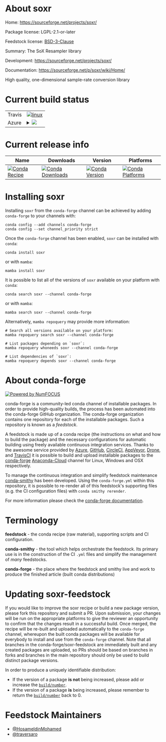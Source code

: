 About soxr
==========

Home: https://sourceforge.net/projects/soxr/

Package license: LGPL-2.1-or-later

Feedstock license: [BSD-3-Clause](https://github.com/conda-forge/soxr-feedstock/blob/main/LICENSE.txt)

Summary: The SoX Resampler library

Development: https://sourceforge.net/projects/soxr/

Documentation: https://sourceforge.net/p/soxr/wiki/Home/

High quality, one-dimensional sample-rate conversion library


Current build status
====================


<table><tr>
    <td>Travis</td>
    <td>
      <a href="https://app.travis-ci.com/conda-forge/soxr-feedstock">
        <img alt="linux" src="https://img.shields.io/travis/com/conda-forge/soxr-feedstock/main.svg?label=Linux">
      </a>
    </td>
  </tr>
    
  <tr>
    <td>Azure</td>
    <td>
      <details>
        <summary>
          <a href="https://dev.azure.com/conda-forge/feedstock-builds/_build/latest?definitionId=15905&branchName=main">
            <img src="https://dev.azure.com/conda-forge/feedstock-builds/_apis/build/status/soxr-feedstock?branchName=main">
          </a>
        </summary>
        <table>
          <thead><tr><th>Variant</th><th>Status</th></tr></thead>
          <tbody><tr>
              <td>linux_64</td>
              <td>
                <a href="https://dev.azure.com/conda-forge/feedstock-builds/_build/latest?definitionId=15905&branchName=main">
                  <img src="https://dev.azure.com/conda-forge/feedstock-builds/_apis/build/status/soxr-feedstock?branchName=main&jobName=linux&configuration=linux%20linux_64_" alt="variant">
                </a>
              </td>
            </tr><tr>
              <td>linux_aarch64</td>
              <td>
                <a href="https://dev.azure.com/conda-forge/feedstock-builds/_build/latest?definitionId=15905&branchName=main">
                  <img src="https://dev.azure.com/conda-forge/feedstock-builds/_apis/build/status/soxr-feedstock?branchName=main&jobName=linux&configuration=linux%20linux_aarch64_" alt="variant">
                </a>
              </td>
            </tr><tr>
              <td>linux_ppc64le</td>
              <td>
                <a href="https://dev.azure.com/conda-forge/feedstock-builds/_build/latest?definitionId=15905&branchName=main">
                  <img src="https://dev.azure.com/conda-forge/feedstock-builds/_apis/build/status/soxr-feedstock?branchName=main&jobName=linux&configuration=linux%20linux_ppc64le_" alt="variant">
                </a>
              </td>
            </tr><tr>
              <td>osx_64</td>
              <td>
                <a href="https://dev.azure.com/conda-forge/feedstock-builds/_build/latest?definitionId=15905&branchName=main">
                  <img src="https://dev.azure.com/conda-forge/feedstock-builds/_apis/build/status/soxr-feedstock?branchName=main&jobName=osx&configuration=osx%20osx_64_" alt="variant">
                </a>
              </td>
            </tr><tr>
              <td>win_64</td>
              <td>
                <a href="https://dev.azure.com/conda-forge/feedstock-builds/_build/latest?definitionId=15905&branchName=main">
                  <img src="https://dev.azure.com/conda-forge/feedstock-builds/_apis/build/status/soxr-feedstock?branchName=main&jobName=win&configuration=win%20win_64_" alt="variant">
                </a>
              </td>
            </tr>
          </tbody>
        </table>
      </details>
    </td>
  </tr>
</table>

Current release info
====================

| Name | Downloads | Version | Platforms |
| --- | --- | --- | --- |
| [![Conda Recipe](https://img.shields.io/badge/recipe-soxr-green.svg)](https://anaconda.org/conda-forge/soxr) | [![Conda Downloads](https://img.shields.io/conda/dn/conda-forge/soxr.svg)](https://anaconda.org/conda-forge/soxr) | [![Conda Version](https://img.shields.io/conda/vn/conda-forge/soxr.svg)](https://anaconda.org/conda-forge/soxr) | [![Conda Platforms](https://img.shields.io/conda/pn/conda-forge/soxr.svg)](https://anaconda.org/conda-forge/soxr) |

Installing soxr
===============

Installing `soxr` from the `conda-forge` channel can be achieved by adding `conda-forge` to your channels with:

```
conda config --add channels conda-forge
conda config --set channel_priority strict
```

Once the `conda-forge` channel has been enabled, `soxr` can be installed with `conda`:

```
conda install soxr
```

or with `mamba`:

```
mamba install soxr
```

It is possible to list all of the versions of `soxr` available on your platform with `conda`:

```
conda search soxr --channel conda-forge
```

or with `mamba`:

```
mamba search soxr --channel conda-forge
```

Alternatively, `mamba repoquery` may provide more information:

```
# Search all versions available on your platform:
mamba repoquery search soxr --channel conda-forge

# List packages depending on `soxr`:
mamba repoquery whoneeds soxr --channel conda-forge

# List dependencies of `soxr`:
mamba repoquery depends soxr --channel conda-forge
```


About conda-forge
=================

[![Powered by
NumFOCUS](https://img.shields.io/badge/powered%20by-NumFOCUS-orange.svg?style=flat&colorA=E1523D&colorB=007D8A)](https://numfocus.org)

conda-forge is a community-led conda channel of installable packages.
In order to provide high-quality builds, the process has been automated into the
conda-forge GitHub organization. The conda-forge organization contains one repository
for each of the installable packages. Such a repository is known as a *feedstock*.

A feedstock is made up of a conda recipe (the instructions on what and how to build
the package) and the necessary configurations for automatic building using freely
available continuous integration services. Thanks to the awesome service provided by
[Azure](https://azure.microsoft.com/en-us/services/devops/), [GitHub](https://github.com/),
[CircleCI](https://circleci.com/), [AppVeyor](https://www.appveyor.com/),
[Drone](https://cloud.drone.io/welcome), and [TravisCI](https://travis-ci.com/)
it is possible to build and upload installable packages to the
[conda-forge](https://anaconda.org/conda-forge) [Anaconda-Cloud](https://anaconda.org/)
channel for Linux, Windows and OSX respectively.

To manage the continuous integration and simplify feedstock maintenance
[conda-smithy](https://github.com/conda-forge/conda-smithy) has been developed.
Using the ``conda-forge.yml`` within this repository, it is possible to re-render all of
this feedstock's supporting files (e.g. the CI configuration files) with ``conda smithy rerender``.

For more information please check the [conda-forge documentation](https://conda-forge.org/docs/).

Terminology
===========

**feedstock** - the conda recipe (raw material), supporting scripts and CI configuration.

**conda-smithy** - the tool which helps orchestrate the feedstock.
                   Its primary use is in the construction of the CI ``.yml`` files
                   and simplify the management of *many* feedstocks.

**conda-forge** - the place where the feedstock and smithy live and work to
                  produce the finished article (built conda distributions)


Updating soxr-feedstock
=======================

If you would like to improve the soxr recipe or build a new
package version, please fork this repository and submit a PR. Upon submission,
your changes will be run on the appropriate platforms to give the reviewer an
opportunity to confirm that the changes result in a successful build. Once
merged, the recipe will be re-built and uploaded automatically to the
`conda-forge` channel, whereupon the built conda packages will be available for
everybody to install and use from the `conda-forge` channel.
Note that all branches in the conda-forge/soxr-feedstock are
immediately built and any created packages are uploaded, so PRs should be based
on branches in forks and branches in the main repository should only be used to
build distinct package versions.

In order to produce a uniquely identifiable distribution:
 * If the version of a package **is not** being increased, please add or increase
   the [``build/number``](https://docs.conda.io/projects/conda-build/en/latest/resources/define-metadata.html#build-number-and-string).
 * If the version of a package **is** being increased, please remember to return
   the [``build/number``](https://docs.conda.io/projects/conda-build/en/latest/resources/define-metadata.html#build-number-and-string)
   back to 0.

Feedstock Maintainers
=====================

* [@HosameldinMohamed](https://github.com/HosameldinMohamed/)
* [@traversaro](https://github.com/traversaro/)


